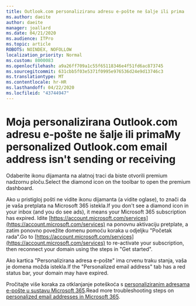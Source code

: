 ```yaml
---
title: Outlook.com personaliziranu adresu e-pošte ne šalje ili prima
ms.author: daeite
author: daeite
manager: joallard
ms.date: 04/21/2020
ms.audience: ITPro
ms.topic: article
ROBOTS: NOINDEX, NOFOLLOW
localization_priority: Normal
ms.custom: 8000083
ms.openlocfilehash: a9a26ff709a1c55f65118346e4f51fd6ac873745
ms.sourcegitcommit: 631cbb5f03e5371f0995e976536d24e9d13746c3
ms.translationtype: MT
ms.contentlocale: hr-HR
ms.lasthandoff: 04/22/2020
ms.locfileid: "43744947"
---
```

# <a name="my-personalized-outlookcom-email-address-isnt-sending-or-receiving"></a><span data-ttu-id="11dae-102">Moja personalizirana Outlook.com adresu e-pošte ne šalje ili prima</span><span class="sxs-lookup"><span data-stu-id="11dae-102">My personalized Outlook.com email address isn't sending or receiving</span></span>

<span data-ttu-id="11dae-103">Odaberite ikonu dijamanta na alatnoj traci da biste otvorili premium nadzornu ploču.</span><span class="sxs-lookup"><span data-stu-id="11dae-103">Select the diamond icon on the toolbar to open the premium dashboard.</span></span>

<span data-ttu-id="11dae-104">Ako u pristigloj pošti ne vidite ikonu dijamanta (a vidite oglase), to znači da je vaša pretplata na Microsoft 365 istekla.</span><span class="sxs-lookup"><span data-stu-id="11dae-104">If you don't see a diamond icon in your inbox (and you do see ads), it means your Microsoft 365 subscription has expired.</span></span> <span data-ttu-id="11dae-105">Idite [https://account.microsoft.com/services](https://account.microsoft.com/services) na ponovnu aktivaciju pretplate, a zatim ponovno povežite domenu pomoću koraka u odjeljku "Početak rada".</span><span class="sxs-lookup"><span data-stu-id="11dae-105">Go to [https://account.microsoft.com/services](https://account.microsoft.com/services) to re-activate your subscription, then reconnect your domain using the steps in "Get started".</span></span>

<span data-ttu-id="11dae-106">Ako kartica "Personalizirana adresa e-pošte" ima crvenu traku stanja, vaša je domena možda istekla.</span><span class="sxs-lookup"><span data-stu-id="11dae-106">If the "Personalized email address" tab has a red status bar, your domain may have expired.</span></span>

<span data-ttu-id="11dae-107">Pročitajte više koraka za otklanjanje poteškoća s [personaliziranim adresama e-pošte u sustavu Microsoft 365](https://support.office.com/article/75416a58-b225-4c02-8c07-8979403b427b?wt.mc_id=Office_Outlook_com_Alchemy).</span><span class="sxs-lookup"><span data-stu-id="11dae-107">Read more troubleshooting steps on [personalized email addresses in Microsoft 365](https://support.office.com/article/75416a58-b225-4c02-8c07-8979403b427b?wt.mc_id=Office_Outlook_com_Alchemy).</span></span>